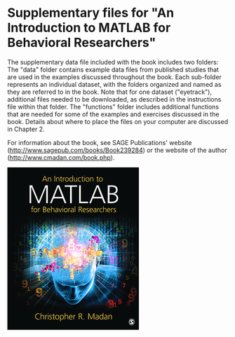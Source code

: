 # Supplementary files for "An Introduction to MATLAB for Behavioral Researchers"

The supplementary data file included with the book includes two folders: The "data" folder contains example data files from published studies that are used in the examples discussed throughout the book. Each sub-folder represents an individual dataset, with the folders organized and named as they are referred to in the book. Note that for one dataset ("eyetrack"), additional files needed to be downloaded, as described in the instructions file within that folder. The "functions" folder includes additional functions that are needed for some of the examples and exercises discussed in the book. Details about where to place the files on your computer are discussed in Chapter 2.

For information about the book, see SAGE Publications' website (http://www.sagepub.com/books/Book239284) or the website of the author (http://www.cmadan.com/book.php).

![book cover](https://raw.githubusercontent.com/cMadan/imbFiles/master/bookcover.jpg)
